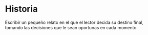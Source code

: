 # Historia

Escribir un pequeño relato en el que el lector decida su destino final, tomando las decisiones que le sean oportunas en cada momento.
